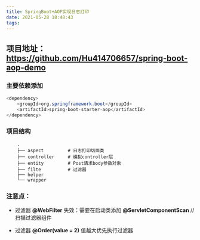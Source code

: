 ```yaml
---
title: SpringBoot+AOP实现日志打印
date: 2021-05-28 18:48:43
tags:
---
```


## 项目地址：https://github.com/Hu414706657/spring-boot-aop-demo

### 主要依赖添加

```java
<dependency>
    <groupId>org.springframework.boot</groupId>
    <artifactId>spring-boot-starter-aop</artifactId>
</dependency>
```

### 项目结构
```text
    .
    ├── aspect         # 日志打印切面类
    ├── controller     # 模拟controller层
    ├── entity         # Post请求body参数对象
    ├── filte          # 过滤器
    ├── helper         
    └── wrapper        

```

### 注意点：

 - 过滤器 **@WebFilter** 失效：需要在启动类添加 **@ServletComponentScan** // 扫描过滤器组件

 - 过滤器 **@Order(value = 2)** 值越大优先执行过滤器

